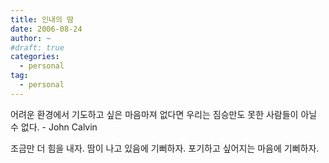 ```yaml
---
title: 인내의 땀
date: 2006-08-24
author: ~
#draft: true
categories:
  - personal
tag:
  - personal
---
```




어려운 환경에서 기도하고 싶은 마음마져 없다면 우리는 짐승만도 못한 사람들이 아닐 수 없다. - John Calvin

조금만 더 힘을 내자. 
땀이 나고 있음에 기뻐하자. 포기하고 싶어지는 마음에 기뻐하자.


 






